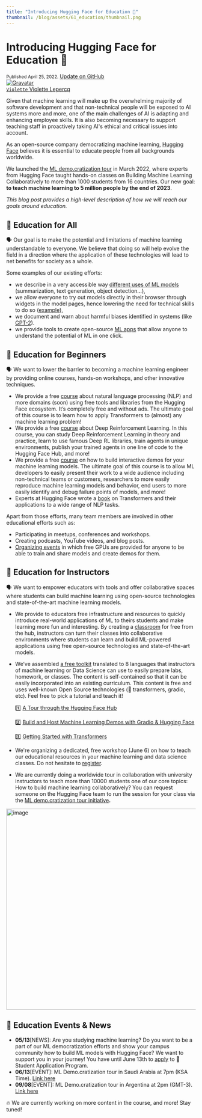 ```yaml
---
title: "Introducing Hugging Face for Education 🤗"
thumbnail: /blog/assets/61_education/thumbnail.png
---
```


<h1>
    Introducing Hugging Face for Education 🤗
</h1>

<div class="blog-metadata">
    <small>Published April 25, 2022.</small>
    <a target="_blank" class="btn no-underline text-sm mb-5 font-sans" href="https://github.com/huggingface/blog/blob/main/ambassadors-program.md">
        Update on GitHub
    </a>
</div>

<div class="author-card">
    <a href="/Violette">
        <img class="avatar avatar-user" src="https://aeiljuispo.cloudimg.io/v7/https://s3.amazonaws.com/moonup/production/uploads/1638698875017-noauth.jpeg?w=200&h=200&f=face" title="Gravatar">
        <div class="bfc">
            <code>Violette</code>
            <span class="fullname">Violette Lepercq</span>
        </div>
    </a>
</div>

Given that machine learning will make up the overwhelming majority of software development and that non-technical people will be exposed to AI systems more and more, one of the main challenges of AI is adapting and enhancing employee skills. It is also becoming necessary to support teaching staff in proactively taking AI's ethical and critical issues into account. 

As an open-source company democratizing machine learning, [Hugging Face](https://huggingface.co/) believes it is essential to educate people from all backgrounds worldwide.

We launched the [ML demo.cratization tour](https://www.notion.so/ML-Demo-cratization-tour-with-66847a294abd4e9785e85663f5239652) in March 2022, where experts from Hugging Face taught hands-on classes on Building Machine Learning Collaboratively to more than 1000 students from 16 countries. Our new goal: **to teach machine learning to 5 million people by the end of 2023**.

*This blog post provides a high-level description of how we will reach our goals around education.*

## 🤗 **Education for All**

🗣️ Our goal is to make the potential and limitations of machine learning understandable to everyone. We believe that doing so will help evolve the field in a direction where the application of these technologies will lead to net benefits for society as a whole. 

Some examples of our existing efforts:
- we describe in a very accessible way [different uses of ML models](https://huggingface.co/tasks) (summarization, text generation, object detection…),
- we allow everyone to try out models directly in their browser through widgets in the model pages, hence lowering the need for technical skills to do so ([example](https://huggingface.co/cmarkea/distilcamembert-base-sentiment)),
- we document and warn about harmful biases identified in systems (like [GPT-2](https://huggingface.co/gpt2#limitations-and-bias)).
- we provide tools to create open-source [ML apps](https://huggingface.co/spaces) that allow anyone to understand the potential of ML in one click.

## 🤗 **Education for Beginners**

🗣️ We want to lower the barrier to becoming a machine learning engineer by providing online courses, hands-on workshops, and other innovative techniques.

- We provide a free [course](https://huggingface.co/course/chapter1/1) about natural language processing (NLP) and more domains (soon) using free tools and libraries from the Hugging Face ecosystem. It’s completely free and without ads. The ultimate goal of this course is to learn how to apply Transformers to (almost) any machine learning problem!
- We provide a free [course](https://github.com/huggingface/deep-rl-class) about Deep Reinforcement Learning. In this course, you can study Deep Reinforcement Learning in theory and practice, learn to use famous Deep RL libraries, train agents in unique environments, publish your trained agents in one line of code to the Hugging Face Hub, and more!
- We provide a free [course](https://huggingface.co/course/chapter9/1) on how to build interactive demos for your machine learning models. The ultimate goal of this course is to allow ML developers to easily present their work to a wide audience including non-technical teams or customers, researchers to more easily reproduce machine learning models and behavior, end users to more easily identify and debug failure points of models, and more!
- Experts at Hugging Face wrote a [book](https://transformersbook.com/) on Transformers and their applications to a wide range of NLP tasks.

Apart from those efforts, many team members are involved in other educational efforts such as:
- Participating in meetups, conferences and workshops.
- Creating podcasts, YouTube videos, and blog posts.
- [Organizing events](https://github.com/huggingface/community-events/tree/main/huggan) in which free GPUs are provided for anyone to be able to train and share models and create demos for them.

## 🤗 **Education for Instructors**

🗣️ We want to empower educators with tools and offer collaborative spaces where students can build machine learning using open-source technologies and state-of-the-art machine learning models.

- We provide to educators free infrastructure and resources to quickly introduce real-world applications of ML to theirs students and make learning more fun and interesting. By creating a [classroom](https://huggingface.co/classrooms) for free from the hub, instructors can turn their classes into collaborative environments where students can learn and build ML-powered applications using free open-source technologies and state-of-the-art models. 

- We’ve assembled [a free toolkit](https://github.com/huggingface/education-toolkit) translated to 8 languages that instructors of machine learning or Data Science can use to easily prepare labs, homework, or classes. The content is self-contained so that it can be easily incorporated into an existing curriculum. This content is free and uses well-known Open Source technologies (🤗 transformers, gradio, etc). Feel free to pick a tutorial and teach it!

    
    1️⃣ [A Tour through the Hugging Face Hub](https://github.com/huggingface/education-toolkit/blob/main/01_huggingface-hub-tour.md)
    
    2️⃣ [Build and Host Machine Learning Demos with Gradio & Hugging Face](https://colab.research.google.com/github/huggingface/education-toolkit/blob/main/02_ml-demos-with-gradio.ipynb)
    
    3️⃣ [Getting Started with Transformers](https://colab.research.google.com/github/huggingface/education-toolkit/blob/main/03_getting-started-with-transformers.ipynb)
    
- We're organizing a dedicated, free workshop (June 6) on how to teach our educational resources in your machine learning and data science classes. Do not hesitate to [register](https://www.eventbrite.com/e/how-to-teach-open-source-machine-learning-tools-tickets-310980931337).
- We are currently doing a worldwide tour in collaboration with university instructors to teach more than 10000 students one of our core topics: How to build machine learning collaboratively? You can request someone on the Hugging Face team to run the session for your class via the [ML demo.cratization tour initiative](https://www.notion.so/ML-Demo-cratization-tour-with-66847a294abd4e9785e85663f5239652)**.**

 <img width="535" alt="image" src="https://user-images.githubusercontent.com/95622912/164271167-58ec0115-dda1-4217-a308-9d4b2fbf86f5.png">

## 🤗 **Education Events & News**

- **05/13**[NEWS]: Are you studying machine learning? Do you want to be a part of our ML democratization efforts and show your campus community how to build ML models with Hugging Face? We want to support you in your journey! You have until June 13th to [apply](https://huggingface.co/blog/ambassadors) to 🤗 Student Application Program.
- **06/13**[EVENT]: ML Demo.cratization tour in Saudi Arabia at 7pm (KSA Time). [Link here](https://nic-sagov.webex.com/webappng/sites/nic-sagov/meeting/info/6cd789dcb47b44e68494a9581491a544?siteurl=nic-sagov&MTID=m68632e5adda0fe9959a7b3d1632a482a)
- **09/08**[EVENT]: ML Demo.cratization tour in Argentina at 2pm (GMT-3). [Link here](https://www.uade.edu.ar/agenda/clase-pr%C3%A1ctica-con-hugging-face-c%C3%B3mo-construir-machine-learning-de-forma-colaborativa/)

🔥 We are currently working on more content in the course, and more! Stay tuned!

